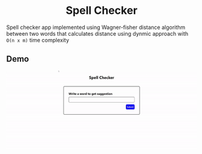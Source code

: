 <h1 align="center">Spell Checker</h1>

Spell checker app implemented using Wagner-fisher distance algorithm between two words that calculates distance using dynmic approach with ``O(n x m)`` time complexity

## Demo

![demo](./example/example.gif)